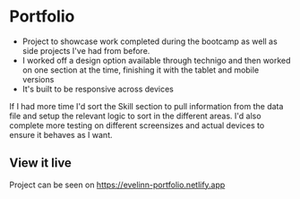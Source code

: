 # Portfolio

- Project to showcase work completed during the bootcamp as well as side projects I've had from before.
- I worked off a design option available through technigo and then worked on one section at the time, finishing it with the tablet and mobile versions
- It's built to be responsive across devices

If I had more time I'd sort the Skill section to pull information from the data file and setup the relevant logic to sort in the different areas. I'd also complete more testing on different screensizes and actual devices to ensure it behaves as I want.

## View it live

Project can be seen on https://evelinn-portfolio.netlify.app
